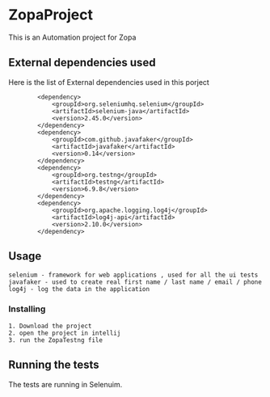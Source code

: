 # ZopaProject
 This is an Automation project for Zopa
 
## External dependencies used

Here is the list of External dependencies used in this porject 

```
        <dependency>
            <groupId>org.seleniumhq.selenium</groupId>
            <artifactId>selenium-java</artifactId>
            <version>2.45.0</version>
        </dependency>
        <dependency>
            <groupId>com.github.javafaker</groupId>
            <artifactId>javafaker</artifactId>
            <version>0.14</version>
        </dependency>
        <dependency>
            <groupId>org.testng</groupId>
            <artifactId>testng</artifactId>
            <version>6.9.8</version>
        </dependency>
        <dependency>
            <groupId>org.apache.logging.log4j</groupId>
            <artifactId>log4j-api</artifactId>
            <version>2.10.0</version>
        </dependency>
```
## Usage
```
selenium - framework for web applications , used for all the ui tests
javafaker - used to create real first name / last name / email / phone
log4j - log the data in the application
```

### Installing

```
1. Download the project
2. open the project in intellij
3. run the ZopaTestng file
```
## Running the tests

The tests are running in Selenuim.
